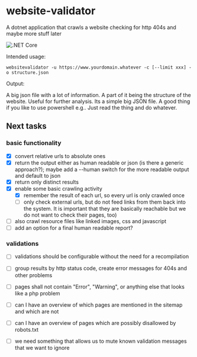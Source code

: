 # website-validator
A dotnet application that crawls a website checking for http 404s and maybe more stuff later

![.NET Core](https://github.com/stho32/website-validator/workflows/.NET%20Core/badge.svg)

Intended usage:
```
websitevalidator -u https://www.yourdomain.whatever -c [--limit xxx] -o structure.json
```

Output: 

A big json file with a lot of information.
A part of it being the structure of the website.
Useful for further analysis. Its a simple big JSON file. A good thing if you like to use powershell e.g.. Just read the thing and do whatever.

## Next tasks

### basic functionality

  - [X] convert relative urls to absolute ones
  - [X] return the output either as human readable or json (is there a generic approach?); maybe add a --human switch for the more readable output and default to json
  - [X] return only distinct results
  - [X] enable some basic crawling activity
    - [X] remember the result of each url, so every url is only crawled once
    - [ ] only check external urls, but do not feed links from them back into the system. It is important that they are basically reachable but we do not want to check their pages, too)
  - [ ] also crawl resource files like linked images, css and javascript
  - [ ] add an option for a final human readable report?

### validations

  - [ ] validations should be configurable without the need for a recompilation
  - [ ] group results by http status code, create error messages for 404s and other problems
  - [ ] pages shall not contain "Error", "Warning", or anything else that looks like a php problem
  - [ ] can I have an overview of which pages are mentioned in the sitemap and which are not
  - [ ] can I have an overview of pages which are possibly disallowed by robots.txt
  - [ ] we need something that allows us to mute known validation messages that we want to ignore

